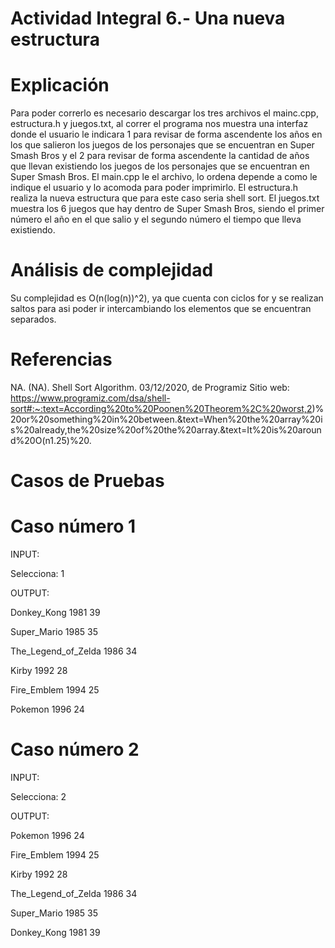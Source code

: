 # Actividad Integral 6.- Una nueva estructura


# Explicación

Para poder correrlo es necesario descargar los tres archivos el mainc.cpp, estructura.h y juegos.txt, al correr el programa nos muestra una interfaz donde el usuario le indicara 1 para revisar de forma ascendente los años en los que salieron los juegos de los personajes que se encuentran en Super Smash Bros y el 2 para revisar de forma ascendente la cantidad de años que llevan existiendo los juegos de los personajes que se encuentran en Super Smash Bros. El main.cpp le el archivo, lo ordena depende a como le indique el usuario y lo acomoda para poder imprimirlo. El estructura.h realiza la nueva estructura que para este caso seria shell sort. El juegos.txt muestra los 6 juegos que hay dentro de Super Smash Bros, siendo el primer número el año en el que salio y el segundo número el tiempo que lleva existiendo.


# Análisis de complejidad

Su complejidad es O(n(log(n))^2), ya que cuenta con ciclos for y se realizan saltos para asi poder ir intercambiando los elementos que se encuentran separados.


# Referencias

NA. (NA). Shell Sort Algorithm. 03/12/2020, de Programiz Sitio web: https://www.programiz.com/dsa/shell-sort#:~:text=According%20to%20Poonen%20Theorem%2C%20worst,2)%20or%20something%20in%20between.&text=When%20the%20array%20is%20already,the%20size%20of%20the%20array.&text=It%20is%20around%20O(n1.25)%20.



# Casos de Pruebas

# Caso número 1

INPUT:

Selecciona: 1 

OUTPUT:

Donkey_Kong 1981 39

Super_Mario 1985 35

The_Legend_of_Zelda 1986 34

Kirby 1992 28

Fire_Emblem 1994 25

Pokemon 1996 24


# Caso número 2

INPUT:

Selecciona: 2

OUTPUT:

Pokemon 1996 24

Fire_Emblem 1994 25

Kirby 1992 28

The_Legend_of_Zelda 1986 34

Super_Mario 1985 35

Donkey_Kong 1981 39
